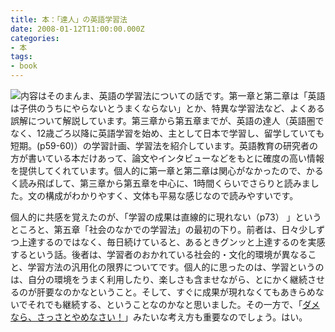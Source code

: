 ```yaml
---
title: 本：「達人」の英語学習法
date: 2008-01-12T11:00:00.000Z
categories:
- 本
tags:
- book
---
```

[![](http://ecx.images-amazon.com/images/I/51iZ8Jo1PJL._SL180_.jpg)](http://www.amazon.co.jp/gp/product/4794216513?ie=UTF8&tag=yutakayamaguc-22&linkCode=xm2&camp=247&creativeASIN=4794216513)内容はそのまんま、英語の学習法についての話です。第一章と第二章は「英語は子供のうちにやらないとうまくならない」とか、特異な学習法など、よくある誤解について解説しています。第三章から第五章までが、英語の達人（英語圏でなく、12歳ごろ以降に英語学習を始め、主として日本で学習し、留学していても短期。(p59-60)）の学習計画、学習法を紹介しています。英語教育の研究者の方が書いている本だけあって、論文やインタビューなどをもとに確度の高い情報を提供してくれています。個人的に第一章と第二章は関心がなかったので、かるく読み飛ばして、第三章から第五章を中心に、1時間くらいでさらりと読みました。文の構成がわかりやすく、文体も平易な感じなので読みやすいです。

<!-- more -->

個人的に共感を覚えたのが、「学習の成果は直線的に現れない（p73） 」というところと、第五章「社会のなかでの学習法」の最初の下り。前者は、日々少しずつ上達するのではなく、毎日続けていると、あるときグンッと上達するのを実感するという話。後者は、学習者のおかれている社会的・文化的環境が異なること、学習方法の汎用化の限界についてです。個人的に思ったのは、学習というのは、自分の環境をうまく利用したり、楽しさも含ませながら、とにかく継続させるのが肝要なのかなということ。そして、すぐに成果が現れなくてもあきらめないでそれでも継続する、ということなのかなと思いました。その一方で、「[ダメなら、さっさとやめなさい！](/blog//2007/10/post_155/)」みたいな考え方も重要なのでしょう。はい。
